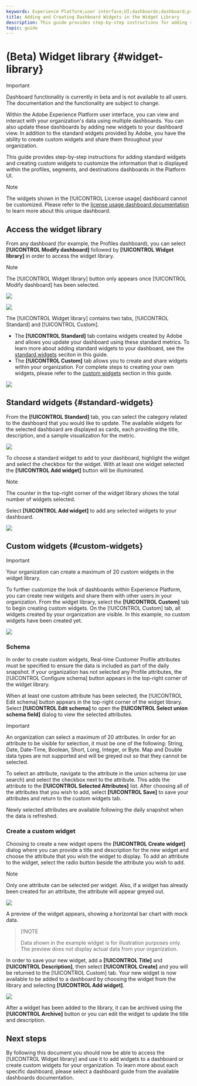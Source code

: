 ```yaml
---
keywords: Experience Platform;user interface;UI;dashboards;dashboard;profiles;segments;destinations;license usage
title: Adding and Creating Dashboard Widgets in the Widget Library
description: This guide provides step-by-step instructions for adding standard widgets and creating custom widgets for visualizing dashboard data in Adobe Experience Platform. 
topic: guide
---
```


# (Beta) Widget library {#widget-library}

>[!IMPORTANT]
>
>Dashboard functionality is currently in beta and is not available to all users. The documentation and the functionality are subject to change.

Within the Adobe Experience Platform user interface, you can view and interact with your organization's data using multiple dashboards. You can also update these dashboards by adding new widgets to your dashboard view. In addition to the standard widgets provided by Adobe, you have the ability to create custom widgets and share them throughout your organization. 

This guide provides step-by-step instructions for adding standard widgets and creating custom widgets to customize the information that is displayed within the profiles, segments, and destinations dashboards in the Platform UI.

>[!NOTE]
>
>The widgets shown in the [!UICONTROL License usage] dashboard cannot be customized. Please refer to the [license usage dashboard documentation](guides/license-usage.md) to learn more about this unique dashboard.

## Access the widget library

From any dashboard (for example, the Profiles dashboard), you can select **[!UICONTROL Modify dashboard]** followed by **[!UICONTROL Widget library]** in order to access the widget library.

>[!NOTE]
>
>The [!UICONTROL Widget library] button only appears once [!UICONTROL Modify dashboard] has been selected.

![](images/customization/modify-dashboard.png)

![](images/customization/widget-library-button.png)

The [!UICONTROL Widget library] contains two tabs, [!UICONTROL Standard] and [!UICONTROL Custom].

* The **[!UICONTROL Standard]** tab contains widgets created by Adobe and allows you update your dashboard using these standard metrics. To learn more about adding standard widgets to your dashboard, see the [standard widgets](#standard-widgets) seciton in this guide.
* The **[!UICONTROL Custom]** tab allows you to create and share widgets within your organization. For complete steps to creating your own widgets, please refer to the [custom widgets](#custom-widgets) section in this guide.

![](images/customization/widget-library.png)

## Standard widgets {#standard-widgets}

From the **[!UICONTROL Standard]** tab, you can select the category related to the dashboard that you would like to update. The available widgets for the selected dashboard are displayed as cards, each providing the title, description, and a sample visualization for the metric.

![](images/customization/standard-widgets.png)

To choose a standard widget to add to your dashboard, highlight the widget and select the checkbox for the widget. With at least one widget selected the **[!UICONTROL Add widget]** button will be illuminated.

>[!NOTE]
>
>The counter in the top-right corner of the widget library shows the total number of widgets selected.

Select **[!UICONTROL Add widget]** to add any selected widgets to your dashboard.

![](images/customization/add-widget.png)

## Custom widgets {#custom-widgets}

>[!IMPORTANT]
>
>Your organization can create a maximum of 20 custom widgets in the widget library.

To further customize the look of dashboards within Experience Platform, you can create new widgets and share them with other users in your organization. From the widget library, select the **[!UICONTROL Custom]** tab to begin creating custom widgets. On the [!UICONTROL Custom] tab, all widgets created by your organization are visible. In this example, no custom widgets have been created yet.

![](images/customization/custom-widgets.png)

### Schema

In order to create custom widgets, Real-time Customer Profile attributes must be specified to ensure the data is included as part of the daily snapshot. If your organization has not selected any Profile attributes, the [!UICONTROL Configure schema] button appears in the top-right corner of the widget library.

When at least one custom attribute has been selected, the [!UICONTROL Edit schema] button appears in the top-right corner of the widget library. Select **[!UICONTROL Edit schema]** to open the **[!UICONTROL Select union schema field]** dialog to view the selected attributes.

>[!IMPORTANT]
>
>An organization can select a maximum of 20 attributes. In order for an attribute to be visible for selection, it must be one of the following: String, Date, Date-Time, Boolean, Short, Long, Integer, or Byte. Map and Double data types are not supported and will be greyed out so that they cannot be selected.

To select an attribute, navigate to the attribute in the union schema (or use search) and select the checkbox next to the attribute. This adds the attribute to the **[!UICONTROL Selected Attributes]** list. After choosing all of the attributes that you wish to add, select **[!UICONTROL Save]** to save your attributes and return to the custom widgets tab.

Newly selected attributes are available following the daily snapshot when the data is refreshed.

### Create a custom widget

Choosing to create a new widget opens the **[!UICONTROL Create widget]** dialog where you can provide a title and description for the new widget and choose the attribute that you wish the widget to display. To add an attribute to the widget, select the radio button beside the attribute you wish to add.

>[!NOTE]
>
>Only one attribute can be selected per widget. Also, if a widget has already been created for an attribute, the attribute will appear greyed out.

![](images/customization/create-widget.png)

A preview of the widget appears, showing a horizontal bar chart with mock data. 

>[!NOTE
>
>Data shown in the example widget is for illustration purposes only. The preview does not display actual data from your organization.

In order to save your new widget, add a **[!UICONTROL Title]** and **[!UICONTROL Description]**, then select **[!UICONTROL Create]** and you will be returned to the [!UICONTROL Custom] tab. Your new widget is now available to be added to a dashboard by choosing the widget from the library and selecting **[!UICONTROL Add widget]**.

![](images/customization/custom-tab-new-widget.png)

After a widget has been added to the library, it can be archived using the **[!UICONTROL Archive]** button or you can edit the widget to update the title and description.

## Next steps

By following this document you should now be able to access the [!UICONTROL Widget library] and use it to add widgets to a dashboard or create custom widgets for your organization. To learn more about each specific dashboard, please select a dashboard guide from the available dashboards documentation.